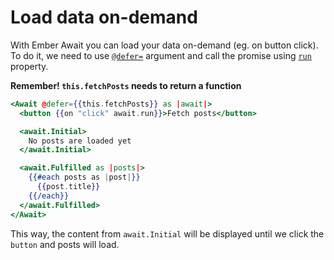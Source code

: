 # Load data on-demand

With Ember Await you can load your data on-demand (eg. on button click). To do it, we need to use [`@defer=`](api/arguments.md#defer) argument and call the promise using [`run`](api/yielded-properties.md#run) property.

**Remember! `this.fetchPosts` needs to return a function**

```hbs
<Await @defer={{this.fetchPosts}} as |await|>
  <button {{on "click" await.run}}>Fetch posts</button>

  <await.Initial>
    No posts are loaded yet
  </await.Initial>

  <await.Fulfilled as |posts|>
    {{#each posts as |post|}}
      {{post.title}}
    {{/each}}
  </await.Fulfilled>
</Await>
```

This way, the content from `await.Initial` will be displayed until we click the `button` and posts will load.
